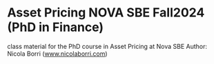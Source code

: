# Asset Pricing NOVA SBE Fall2024 (PhD in Finance)
class material for the PhD course in Asset Pricing at Nova SBE
Author: Nicola Borri (www.nicolaborri.com)
